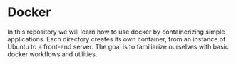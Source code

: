 # Docker
In this repository we will learn how to use docker by containerizing simple applications. Each directory creates its own container, from an instance of Ubuntu to a front-end server.  The goal is to familiarize ourselves with basic docker workflows and utilities.
